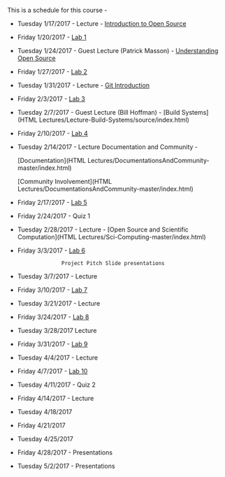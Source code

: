 This is a schedule for this course -

* Tuesday 1/17/2017 - Lecture - [Introduction to Open Source](Lectures/Lecture-1-1.pdf)

* Friday 1/20/2017 - [Lab 1](Labs/Lab1.md)

* Tuesday 1/24/2017 - Guest Lecture (Patrick Masson) - [Understanding Open Source](Lectures/Lec2-Patrick_Masson-S2017.pdf)

* Friday 1/27/2017 - [Lab 2](Labs/Lab2.md)

* Tuesday 1/31/2017 - Lecture - [Git Introduction](Lectures/Lecture-3.Md)

* Friday 2/3/2017 - [Lab 3](Labs/Lab3.md)

* Tuesday 2/7/2017 - Guest Lecture (Bill Hoffman) - [Build Systems](HTML Lectures/Lecture-Build-Systems/source/index.html)

* Friday 2/10/2017 - [Lab 4](Labs/Lab4.md)

* Tuesday 2/14/2017 - Lecture Documentation and Community - 

	[Documentation](HTML Lectures/DocumentationsAndCommunity-master/index.html)

	[Community Involvement](HTML Lectures/DocumentationsAndCommunity-master/index.html)

* Friday 2/17/2017 - [Lab 5](Labs/Lab5.md)

* Friday 2/24/2017 - Quiz 1

* Tuesday 2/28/2017 - Lecture - [Open Source and Scientific Computation](HTML Lectures/Sci-Computing-master/index.html)

* Friday 3/3/2017 - [Lab 6](Labs/Lab6.md)

		 			Project Pitch Slide presentations

* Tuesday 3/7/2017 - Lecture

* Friday 3/10/2017 - [Lab 7](Labs/Lab7.md)

* Tuesday 3/21/2017 - Lecture

* Friday 3/24/2017 - [Lab 8](Labs/Lab8.md)

* Tuesday 3/28/2017 Lecture

* Friday 3/31/2017 - [Lab 9](Labs/Lab9.md)

* Tuesday 4/4/2017 - Lecture

* Friday 4/7/2017 - [Lab 10](Labs/Lab10.md)

* Tuesday 4/11/2017 - Quiz 2

* Friday 4/14/2017 - Lecture

* Tuesday 4/18/2017

* Friday 4/21/2017

* Tuesday 4/25/2017

* Friday 4/28/2017 - Presentations

* Tuesday 5/2/2017 - Presentations
